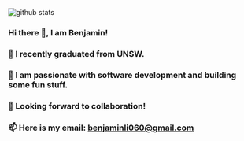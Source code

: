 <picture decoding="async" loading="lazy">
  <source media="(prefers-color-scheme: light)" srcset="https://pixel-profile.vercel.app/api/github-stats?username=benjamin-jun-li&theme=serene&pixelate_avatar=false&screen_effect=true">
  <source media="(prefers-color-scheme: dark)" srcset="https://pixel-profile.vercel.app/api/github-stats?username=benjamin-jun-li&theme=serene&pixelate_avatar=false&screen_effect=true">
  <img alt="github stats" src="https://pixel-profile.vercel.app/api/github-stats?username=benjamin-jun-li&theme=serene&pixelate_avatar=false&screen_effect=true">
</picture>

### Hi there 👋, I am Benjamin!
### 🌱 I recently graduated from UNSW.
### 🔭 I am passionate with software development and building some fun stuff.
### 👯 Looking forward to collaboration!
### 📫 Here is my email: [benjaminli060@gmail.com](mailto:benjaminli060@gmail.com)

